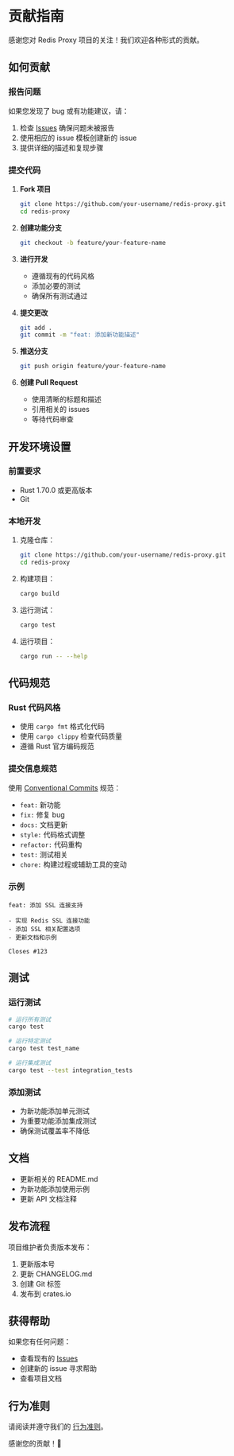 # 贡献指南

感谢您对 Redis Proxy 项目的关注！我们欢迎各种形式的贡献。

## 如何贡献

### 报告问题

如果您发现了 bug 或有功能建议，请：

1. 检查 [Issues](https://github.com/your-username/redis-proxy/issues) 确保问题未被报告
2. 使用相应的 issue 模板创建新的 issue
3. 提供详细的描述和复现步骤

### 提交代码

1. **Fork 项目**
   ```bash
   git clone https://github.com/your-username/redis-proxy.git
   cd redis-proxy
   ```

2. **创建功能分支**
   ```bash
   git checkout -b feature/your-feature-name
   ```

3. **进行开发**
   - 遵循现有的代码风格
   - 添加必要的测试
   - 确保所有测试通过

4. **提交更改**
   ```bash
   git add .
   git commit -m "feat: 添加新功能描述"
   ```

5. **推送分支**
   ```bash
   git push origin feature/your-feature-name
   ```

6. **创建 Pull Request**
   - 使用清晰的标题和描述
   - 引用相关的 issues
   - 等待代码审查

## 开发环境设置

### 前置要求

- Rust 1.70.0 或更高版本
- Git

### 本地开发

1. 克隆仓库：
   ```bash
   git clone https://github.com/your-username/redis-proxy.git
   cd redis-proxy
   ```

2. 构建项目：
   ```bash
   cargo build
   ```

3. 运行测试：
   ```bash
   cargo test
   ```

4. 运行项目：
   ```bash
   cargo run -- --help
   ```

## 代码规范

### Rust 代码风格

- 使用 `cargo fmt` 格式化代码
- 使用 `cargo clippy` 检查代码质量
- 遵循 Rust 官方编码规范

### 提交信息规范

使用 [Conventional Commits](https://www.conventionalcommits.org/) 规范：

- `feat:` 新功能
- `fix:` 修复 bug
- `docs:` 文档更新
- `style:` 代码格式调整
- `refactor:` 代码重构
- `test:` 测试相关
- `chore:` 构建过程或辅助工具的变动

### 示例

```
feat: 添加 SSL 连接支持

- 实现 Redis SSL 连接功能
- 添加 SSL 相关配置选项
- 更新文档和示例

Closes #123
```

## 测试

### 运行测试

```bash
# 运行所有测试
cargo test

# 运行特定测试
cargo test test_name

# 运行集成测试
cargo test --test integration_tests
```

### 添加测试

- 为新功能添加单元测试
- 为重要功能添加集成测试
- 确保测试覆盖率不降低

## 文档

- 更新相关的 README.md
- 为新功能添加使用示例
- 更新 API 文档注释

## 发布流程

项目维护者负责版本发布：

1. 更新版本号
2. 更新 CHANGELOG.md
3. 创建 Git 标签
4. 发布到 crates.io

## 获得帮助

如果您有任何问题：

- 查看现有的 [Issues](https://github.com/your-username/redis-proxy/issues)
- 创建新的 issue 寻求帮助
- 查看项目文档

## 行为准则

请阅读并遵守我们的 [行为准则](CODE_OF_CONDUCT.md)。

感谢您的贡献！🎉
